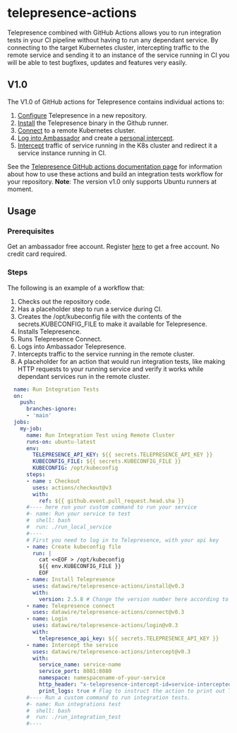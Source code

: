 # telepresence-actions

Telepresence combined with GitHub Actions allows you to run integration tests in your CI pipeline without having to run any dependant service. By connecting to the target Kubernetes cluster, intercepting traffic to the remote service and sending it to an instance of the service running in CI you will be able to test bugfixes, updates and features very easily.

## V1.0

The V1.0 of GitHub actions for Telepresence contains individual actions to:

1. [Configure](./configure) Telepresence in a new repository.
1. [Install](./install) the Telepresence binary in the Github runner.
1. [Connect](./connect) to a remote Kubernetes cluster.
1. [Log into Ambassador](./login) and create a [personal intercept](https://www.getambassador.io/docs/telepresence/latest/concepts/intercepts/#personal-intercept).
1. [Intercept](./intercept) traffic of service running in the K8s cluster and redirect it a service instance running in CI.

See the [Telepresence GitHub actions documentation page](https://www.getambassador.io/docs/telepresence/latest/ci/github-actions/) for information about how to use these actions and build an integration tests workflow for your repository.
**Note**: The version v1.0 only supports Ubuntu runners at moment.

## Usage
### Prerequisites
Get an ambassador free account. Register [here](https://app.getambassador.io/auth/realms/production/protocol/openid-connect/auth?client_id=telepresence-github-actions&response_type=code&code_challenge=qhXI67CwarbmH-pqjDIV1ZE6kqggBKvGfs69cxst43w&code_challenge_method=S256&redirect_uri=https://app.getambassador.io) to get a free account. No credit card required.

### Steps
The following is an example of a workflow that:

1. Checks out the repository code.
1. Has a placeholder step to run a service during CI.
1. Creates the /opt/kubeconfig file with the contents of the secrets.KUBECONFIG_FILE to make it available for Telepresence.
1. Installs Telepresence.
1. Runs Telepresence Connect.
1. Logs into Ambassador Telepresence.
1. Intercepts traffic to the service running in the remote cluster.
1. A placeholder for an action that would run integration tests, like making HTTP requests to your running service and verify it works while dependant services run in the remote cluster.

```yaml
  name: Run Integration Tests
  on:
    push:
      branches-ignore:
      - 'main'
  jobs:
    my-job:
      name: Run Integration Test using Remote Cluster
      runs-on: ubuntu-latest
      env:
        TELEPRESENCE_API_KEY: ${{ secrets.TELEPRESENCE_API_KEY }}
        KUBECONFIG_FILE: ${{ secrets.KUBECONFIG_FILE }}
        KUBECONFIG: /opt/kubeconfig
      steps:
      - name : Checkout
        uses: actions/checkout@v3
        with:
          ref: ${{ github.event.pull_request.head.sha }}
      #---- here run your custom command to run your service
      #- name: Run your service to test
      #  shell: bash
      #  run: ./run_local_service
      #----
      # First you need to log in to Telepresence, with your api key
      - name: Create kubeconfig file
        run: |
          cat <<EOF > /opt/kubeconfig
          ${{ env.KUBECONFIG_FILE }}
          EOF
      - name: Install Telepresence
        uses: datawire/telepresence-actions/install@v0.3
        with:
          version: 2.5.8 # Change the version number here according to the version of Telepresence in your cluster or omit this parameter to install the latest version
      - name: Telepresence connect
        uses: datawire/telepresence-actions/connect@v0.3
      - name: Login
        uses: datawire/telepresence-actions/login@v0.3
        with:
          telepresence_api_key: ${{ secrets.TELEPRESENCE_API_KEY }}
      - name: Intercept the service
        uses: datawire/telepresence-actions/intercept@v0.3
        with:
          service_name: service-name
          service_port: 8081:8080
          namespace: namespacename-of-your-service
          http_header: "x-telepresence-intercept-id=service-intercepted" # Custom HTTP header name and value that will identify traffic desired to go to the local service instace.
          print_logs: true # Flag to instruct the action to print out Telepresence logs and export an artifact with them
      #---- Run a custom command to run integration tests.
      #- name: Run integrations test
      #  shell: bash
      #  run: ./run_integration_test
      #----
```

